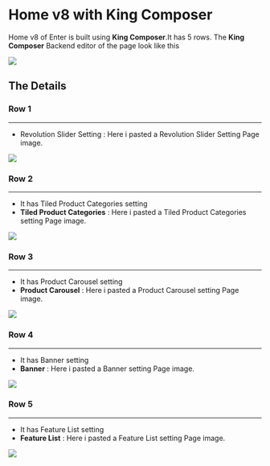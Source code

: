 # Home v8 with King Composer

Home v8 of Enter is built using **King Composer**.It has 5 rows. The **King Composer** Backend editor of the page look like this

![](http://transvelo.github.io/docs/enter/images/kc-homev8-setting.png)


## The Details

### Row 1
---
* Revolution Slider Setting : Here i pasted a Revolution Slider Setting Page image.

![](http://transvelo.github.io/docs/enter/images/kc-slider-setting.png)


### Row 2
---
* It has Tiled Product Categories setting
* **Tiled Product Categories** : Here i pasted a Tiled Product Categories setting Page image.

![](http://transvelo.github.io/docs/enter/images/kc-tiled-product-categories.png)

### Row 3
---
* It has Product Carousel setting
* **Product Carousel** : Here i pasted a Product Carousel setting Page image.

![](http://transvelo.github.io/docs/enter/images/kc-products-carousel-setting.png)


### Row 4
---
* It has Banner setting
* **Banner** : Here i pasted a Banner setting Page image.

![](http://transvelo.github.io/docs/enter/images/kc-banner-setting.png)

### Row 5
---
* It has Feature List setting
* **Feature List** : Here i pasted a Feature List setting Page image.

![](http://transvelo.github.io/docs/enter/images/kc-features-list-setting.png)
